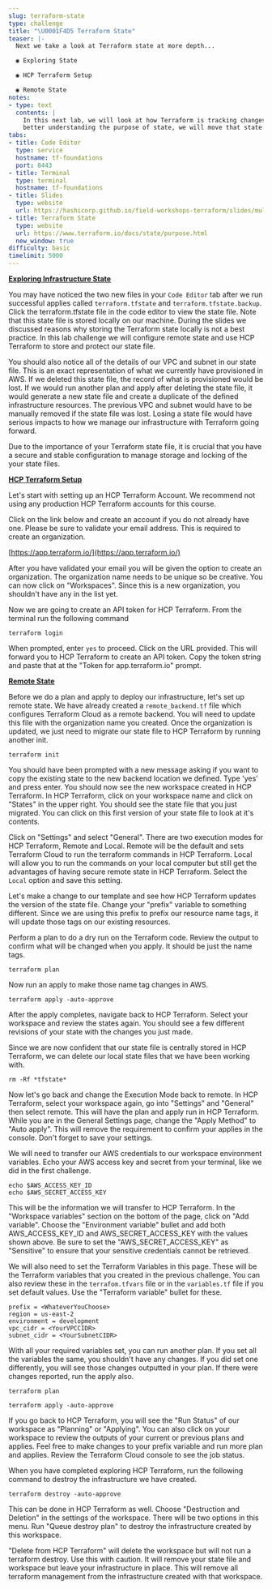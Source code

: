 ```yaml
---
slug: terraform-state
type: challenge
title: "\U0001F4D5 Terraform State"
teaser: |-
  Next we take a look at Terraform state at more depth...

  ◉ Exploring State

  ◉ HCP Terraform Setup

  ◉ Remote State
notes:
- type: text
  contents: |
    In this next lab, we will look at how Terraform is tracking changes. Knowing how state works and what it contains is critical to understand. Once we have a
    better understanding the purpose of state, we will move that state to a secure and centralized location.
tabs:
- title: Code Editor
  type: service
  hostname: tf-foundations
  port: 8443
- title: Terminal
  type: terminal
  hostname: tf-foundations
- title: Slides
  type: website
  url: https://hashicorp.github.io/field-workshops-terraform/slides/multi-cloud/terraform-cloud/tf-basics/#2
- title: Terraform State
  type: website
  url: https://www.terraform.io/docs/state/purpose.html
  new_window: true
difficulty: basic
timelimit: 5000
---
```

[<ins>**Exploring Infrastructure State**</ins>](https://www.terraform.io/docs/state/purpose.html)

You may have noticed the two new files in your `Code Editor` tab after we run successful applies called `terraform.tfstate` and `terraform.tfstate.backup`.
Click the terraform.tfstate file in the code editor to view the state file. Note that this state file is stored locally on our machine. During the
slides we discussed reasons why storing the Terraform state locally is not a best practice. In this lab challenge we will configure remote state
and use HCP Terraform to store and protect our state file.

You should also notice all of the details of our VPC and subnet in our state file. This is an exact representation of what we currently have provisioned in
AWS. If we deleted this state file, the record of what is provisioned would be lost. If we would run another plan and apply after
deleting the state file, it would generate a new state file and create a duplicate of the defined infrastructure resources. The previous VPC and subnet would have
to be manually removed if the state file was lost. Losing a state file would have serious impacts to how we manage our infrastructure with Terraform going
forward.

Due to the importance of your Terraform state file, it is crucial that you have a secure and stable configuration to manage storage and locking of the
your state files.

[<ins>**HCP Terraform Setup**</ins>](https://app.terraform.io/)

Let's start with setting up an HCP Terraform Account. We recommend not using any production HCP Terraform accounts for this course.

Click on the link below and create an account if you do not already have one. Please be sure to validate your email address. This is required to create
an organization.

[https://app.terraform.io/](https://app.terraform.io/)

After you have validated your email you will be given the option to create an organization. The organization name needs to be unique so be creative.
You can now click on "Workspaces". Since this is a new organization, you shouldn't have any in the list yet.

Now we are going to create an API token for HCP Terraform. From the terminal run the following command
```
terraform login
```
When prompted, enter `yes` to proceed. Click on the URL provided. This will forward you to HCP Terraform to create an API token. Copy the token string
and paste that at the "Token for app.terraform.io" prompt.

[<ins>**Remote State**</ins>](https://www.terraform.io/docs/state/remote.html)

Before we do a plan and apply to deploy our infrastructure, let's set up remote state. We have already created a `remote_backend.tf` file which configures Terraform
Cloud as a remote backend. You will need to update this file with the organization name you created. Once the organization is updated, we just need to migrate
our state file to HCP Terraform by running another init.
```
terraform init
```
You should have been prompted with a new message asking if you want to copy the existing state to the new backend location we defined. Type 'yes' and press enter.
You should now see the new workspace created in HCP Terraform. In HCP Terraform, click on your workspace name and click on "States" in the upper right. You should
see the state file that you just migrated. You can click on this first version of your state file to look at it's contents.

Click on "Settings" and select "General". There are two execution modes for HCP Terraform, Remote and Local. Remote will be the default and sets Terraform
Cloud to run the terraform commands in HCP Terraform. Local will allow you to run the commands on your local computer but still get the advantages of having
secure remote state in HCP Terraform. Select the `Local` option and save this setting.

Let's make a change to our template and see how HCP Terraform updates the version of the state file. Change your "prefix" variable to something different.
Since we are using this prefix to prefix our resource name tags, it will update those tags on our existing resources.

Perform a plan to do a dry run on the Terraform code. Review the output to confirm what will be changed when you apply. It should be just the name tags.
```
terraform plan
```
Now run an apply to make those name tag changes in AWS.
```
terraform apply -auto-approve
```
After the apply completes, navigate back to HCP Terraform. Select your workspace and review the states again. You should see a few different revisions
of your state with the changes you just made.

Since we are now confident that our state file is centrally stored in HCP Terraform, we can delete our local state files that we have been working with.
```
rm -Rf *tfstate*
```
Now let's go back and change the Execution Mode back to remote. In HCP Terraform, select your workspace again, go into "Settings" and "General" then select
remote. This will have the plan and apply run in HCP Terraform. While you are in the General Settings page, change the "Apply Method" to "Auto apply".
This will remove the requirement to confirm your applies in the console. Don't forget to save your settings.

We will need to transfer our AWS credentials to our workspace environment variables. Echo your AWS access key and secret from your terminal, like we did in
the first challenge.
```
echo $AWS_ACCESS_KEY_ID
echo $AWS_SECRET_ACCESS_KEY
```
This will be the information we will transfer to HCP Terraform. In the "Workspace variables" section on the bottom of the page, click on "Add variable".
Choose the "Environment variable" bullet and add both AWS_ACCESS_KEY_ID and AWS_SECRET_ACCESS_KEY with the values shown above. Be sure to set the
"AWS_SECRET_ACCESS_KEY" as "Sensitive" to ensure that your sensitive credentials cannot be retrieved.

We will also need to set the Terraform Variables in this page. These will be the Terraform variables that you created in the previous challenge. You can
also review these in the `terrafom.tfvars` file or in the `variables.tf` file if you set default values. Use the "Terraform variable" bullet for these.
```
prefix = <WhateverYouChoose>
region = us-east-2
environment = development
vpc_cidr = <YourVPCCIDR>
subnet_cidr = <YourSubnetCIDR>
```
With all your required variables set, you can run another plan. If you set all the variables the same, you shouldn't have any changes. If you did set one
differently, you will see those changes outputted in your plan. If there were changes reported, run the apply also.
```
terraform plan
```
```
terraform apply -auto-approve
```
If you go back to HCP Terraform, you will see the "Run Status" of our workspace as "Planning" or "Applying". You can also click on your workspace to review
the outputs of your current or previous plans and applies. Feel free to make changes to your prefix variable and run more plan and applies. Review the Terraform
Cloud console to see the job status.

When you have completed exploring HCP Terraform, run the following command to destroy the infrastructure we have created.
```
terraform destroy -auto-approve
```
This can be done in HCP Terraform as well.  Choose "Destruction and Deletion" in the settings of the workspace.  There will be two options in this menu.  Run
"Queue destroy plan" to destroy the infrastructure created by this workspace.

"Delete from HCP Terraform" will delete the workspace but will not run a terraform destroy.  Use this with caution.  It will remove your state file and workspace
but leave your infrastructure in place.  This will remove all terraform management from the infrastructure created with that workspace.
